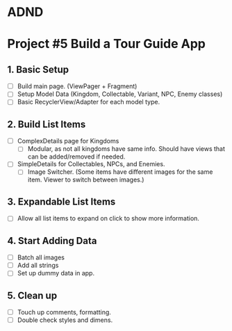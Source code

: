 # ADND
Project #5 Build a Tour Guide App
=======
## 1.  Basic Setup
- [ ] Build main page. (ViewPager + Fragment)
- [ ] Setup Model Data (Kingdom, Collectable, Variant, NPC, Enemy classes)
- [ ] Basic RecyclerView/Adapter for each model type.

## 2. Build List Items
- [ ] ComplexDetails page for Kingdoms
  - [ ] Modular, as not all kingdoms have same info.  Should have views that can be added/removed if needed.
- [ ] SimpleDetails for Collectables, NPCs, and Enemies.
  - [ ] Image Switcher. (Some items have different images for the same item.  Viewer to switch between images.)

## 3. Expandable List Items
- [ ] Allow all list items to expand on click to show more information.

## 4. Start Adding Data
- [ ] Batch all images
- [ ] Add all strings
- [ ] Set up dummy data in app.

## 5. Clean up
- [ ] Touch up comments, formatting.
- [ ] Double check styles and dimens.
